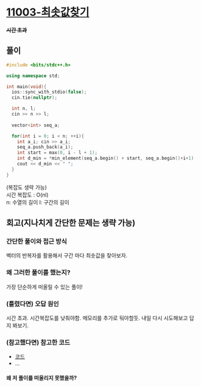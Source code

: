 # [11003-최솟값찾기](https://www.acmicpc.net/problem/11003)

**~~시간 초과~~**

## 풀이

```cpp
#include <bits/stdc++.h>

using namespace std;

int main(void){
  ios::sync_with_stdio(false);
  cin.tie(nullptr);

  int n, l;
  cin >> n >> l;
  
  vector<int> seq_a;

  for(int i = 0; i < n; ++i){
    int a_i; cin >> a_i;
    seq_a.push_back(a_i);
    int start = max(0, i - l + 1);
    int d_min = *min_element(seq_a.begin() + start, seq_a.begin()+i+1); // O(l)
    cout << d_min << " ";
  } 
}
```

(복잡도 생략 가능)  
시간 복잡도 : O(nl)  
n: 수열의 길이
l: 구간의 길이

## 회고(지나치게 간단한 문제는 생략 가능)

### 간단한 풀이와 접근 방식

벡터의 반복자를 활용해서 구간 마다 최솟값을 찾아보자.

### 왜 그러한 풀이를 했는지? 

가장 단순하게 떠올릴 수 있는 풀이!

### (틀렸다면) 오답 원인

시간 초과. 시간복잡도를 낮춰야함. 메모리를 추가로 둬야할듯. 내일 다시 시도해보고 답지 봐보기.

### (참고했다면) 참고한 코드

- [코드](링크)
- ...


#### 왜 저 풀이를 떠올리지 못했을까?